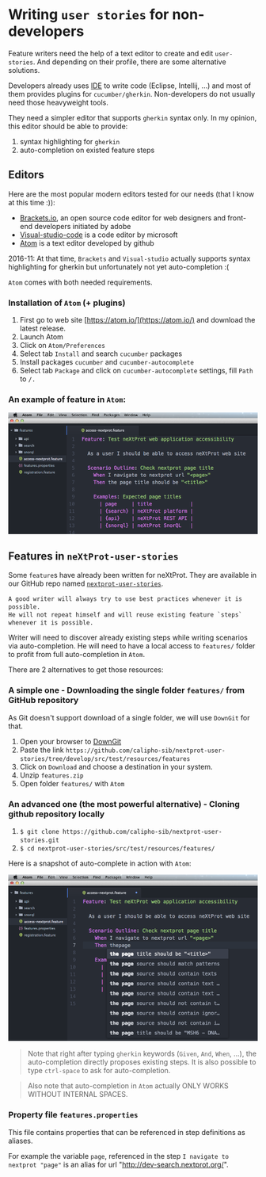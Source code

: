 # Writing `user stories` for non-developers

Feature writers need the help of a text editor to create and edit `user-stories`. And depending on their profile, there are some alternative solutions.

Developers already uses [IDE](https://en.wikipedia.org/wiki/Integrated_development_environment) to write code (Eclipse, Intellij, ...) and most of them provides plugins for `cucumber/gherkin`.
Non-developers do not usually need those heavyweight tools.

They need a simpler editor that supports `gherkin` syntax only. In my opinion, this editor should be able to provide:

1. syntax highlighting for `gherkin`
2. auto-completion on existed feature steps

## Editors

Here are the most popular modern editors tested for our needs (that I know at this time :)):

- [Brackets.io](http://brackets.io/), an open source code editor for web designers and front-end developers initiated by adobe
- [Visual-studio-code](https://code.visualstudio.com/?utm_expid=101350005-28.R1T8FshdTBWEfZjY0s7XKQ.0&utm_referrer=https%3A%2F%2Fwww.google.ch%2F) is a code editor by microsoft
- [Atom](https://atom.io/) is a text editor developed by github

2016-11: At that time, `Brackets` and `Visual-studio` actually supports syntax highlighting for gherkin but unfortunately not yet auto-completion :(

`Atom` comes with both needed requirements.

### Installation of `Atom` (+ plugins)

1. First go to web site [https://atom.io/](https://atom.io/) and download the latest release.
2. Launch Atom
3. Click on `Atom/Preferences`
4. Select tab `Install` and search `cucumber` packages
5. Install packages `cucumber` and `cucumber-autocomplete`
6. Select tab `Package` and click on `cucumber-autocomplete` settings, fill `Path` to `/.`

### An example of feature in `Atom`:

![feature](img/example-feature-in-atom.png)

## Features in `neXtProt-user-stories`

Some `feature`s have already been written for neXtProt. 
They are available in our GitHub repo named [`nextprot-user-stories`](https://github.com/calipho-sib/nextprot-user-stories/tree/develop/src/test/resources/features).

    A good writer will always try to use best practices whenever it is possible. 
    He will not repeat himself and will reuse existing feature `steps` whenever it is possible.
    
Writer will need to discover already existing steps while writing scenarios via auto-completion.
He will need to have a local access to `features/` folder to profit from full auto-completion in `Atom`.

There are 2 alternatives to get those resources:

### A simple one - Downloading the single folder `features/` from GitHub repository

As Git doesn't support download of a single folder, we will use `DownGit` for that.

1. Open your browser to [DownGit](https://minhaskamal.github.io/DownGit/#/home) 
2. Paste the link `https://github.com/calipho-sib/nextprot-user-stories/tree/develop/src/test/resources/features`
3. Click on `Download` and choose a destination in your system. 
4. Unzip `features.zip`
5. Open folder `features/` with `Atom`

### An advanced one (the most powerful alternative) - Cloning github repository locally

1. `$ git clone https://github.com/calipho-sib/nextprot-user-stories.git`
2. `$ cd nextprot-user-stories/src/test/resources/features/`

Here is a snapshot of auto-complete in action with `Atom`:

![feature](img/auto-complete-in-atom.png)

> Note that right after typing `gherkin` keywords (`Given`, `And`, `When`, ...), the auto-completion directly proposes existing steps.
It is also possible to type `ctrl-space` to ask for auto-completion.

> Also note that auto-completion in `Atom` actually ONLY WORKS WITHOUT INTERNAL SPACES.

### Property file `features.properties`

This file contains properties that can be referenced in step definitions as aliases.

For example the variable `page`, referenced in the step `I navigate to nextprot "page"` is an alias for url "http://dev-search.nextprot.org/".

